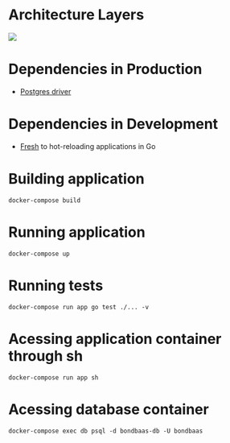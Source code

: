 # Architecture Layers
<img src="https://docs.google.com/drawings/d/e/2PACX-1vTGAeyLDzCKMvUlcnHbxA_OpakyjTFM658v1kPKVhz68xm_Sg3FiyITDWZU3nquaNuLSpTcEvumFjMv/pub?w=564&amp;h=840">

# Dependencies in Production
- [Postgres driver](https://github.com/lib/pq)

# Dependencies in Development
- [Fresh](https://github.com/gravityblast/fresh) to hot-reloading applications in Go

# Building application
`docker-compose build`

# Running application
`docker-compose up`

# Running tests
`docker-compose run app go test ./... -v`

# Acessing application container through sh
`docker-compose run app sh`

# Acessing database container
`docker-compose exec db psql -d bondbaas-db -U bondbaas`
